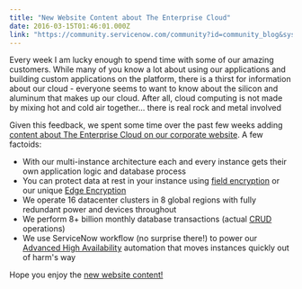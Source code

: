 ```yaml
---
title: "New Website Content about The Enterprise Cloud"
date: 2016-03-15T01:46:01.000Z
link: "https://community.servicenow.com/community?id=community_blog&sys_id=aabdeaa9dbd0dbc01dcaf3231f96195e"
---
```

<p>Every week I am lucky enough to spend time with some of our amazing customers. While many of you know a lot about using our applications and building custom applications on the platform, there is a thirst for information about our cloud - everyone seems to want to know about the silicon and aluminum that makes up our cloud. After all, cloud computing is not made by mixing hot and cold air together... there is real rock and metal involved <span __jive_emoticon_name="happy" __jive_macro_name="emoticon" class="jive_emote jive_macro" data-renderedposition="50_452.203125_16_16" src="/8.0.1.35b65d4/images/emoticons/happy.png"></span></p><p></p><p>Given this feedback, we spent some time over the past few weeks adding <a title="w.servicenow.com/solutions/technology-solutions/cloud/enterprise-it-cloud.html" href="http://www.servicenow.com/solutions/technology-solutions/cloud/enterprise-it-cloud.html">content about The Enterprise Cloud on our corporate website</a>. A few factoids:</p><ul><li>With our multi-instance architecture each and every instance gets their own application logic and database process</li><li>You can protect data at rest in your instance using <a title="ocs.servicenow.com/administer/encryption/concept/c_EncryptionSupport.html" href="https://docs.servicenow.com/administer/encryption/concept/c_EncryptionSupport.html">field encryption</a> or our unique <a title="ocs.servicenow.com/administer/edge_encryption/concept/c_EdgeEncryptionOverview.html" href="https://docs.servicenow.com/administer/edge_encryption/concept/c_EdgeEncryptionOverview.html">Edge Encryption</a></li><li>We operate 16 datacenter clusters in 8 global regions with fully redundant power and devices throughout</li><li>We perform 8+ billion monthly database transactions (actual <a title="n.wikipedia.org/wiki/Create,_read,_update_and_delete" href="https://en.wikipedia.org/wiki/Create,_read,_update_and_delete">CRUD</a> operations)</li><li>We use ServiceNow workflow (no surprise there!) to power our <a title="w.servicenow.com/content/dam/servicenow/documents/whitepapers/wp-sn-advanced-high-availability-architecture.pdf" href="http://www.servicenow.com/content/dam/servicenow/documents/whitepapers/wp-sn-advanced-high-availability-architecture.pdf">Advanced High Availability</a> automation that moves instances quickly out of harm's way</li></ul><p></p><p>Hope you enjoy the <a title="w.servicenow.com/solutions/technology-solutions/cloud/enterprise-it-cloud.html" href="http://www.servicenow.com/solutions/technology-solutions/cloud/enterprise-it-cloud.html">new website content!</a></p>